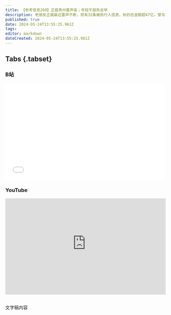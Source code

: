 ```yaml
---
title: 【参考信息269】正威贵州雷声高；年轻干部失足早
description: 老朋友正威最近雷声不断，现有32条被执行人信息，标的总金额超47亿。曾与正威合作紧密的安徽安庆副市长被查，以前会见王文银的官方通稿被删了。踩雷正威的贵阳银行日子不好过，踩雷恒大的贵州银行领导接连落马。毕节一名前检察官称自己被逼作伪证，让公安分局副局长进了监狱， 这个案子太复杂。四川一名主动“躺平”的省部级大员被查，是个“官场小说家”。研究发现年轻的问题干部“失足早、形式新、数额高”。
published: true
date: 2024-05-24T13:55:25.961Z
tags: 
editor: markdown
dateCreated: 2024-05-24T13:55:25.961Z
---
```


## Tabs {.tabset}
### B站
<div style="position: relative; padding: 30% 45%;">
<iframe style="position: absolute; width: 100%; height: 100%; left: 0; top: 0;" src="//player.bilibili.com/player.html?&bvid=BV1mH4y1u7UA&page=1&as_wide=1&high_quality=1&danmaku=1&autoplay=0" scrolling="no" border="0" frameborder="no" framespacing="0" allowfullscreen="true"></iframe>
</div>

### YouTube
<div style="position: relative; padding: 30% 45%;">
<iframe style="position: absolute; top: 0; left: 0; width: 100%; height: 100%;" src="https://www.youtube-nocookie.com/embed/YouTubeVID" title="YouTube video player" frameborder="0" allow="accelerometer; autoplay; clipboard-write; encrypted-media; gyroscope; picture-in-picture" allowfullscreen></iframe>
</div>

## 

文字稿内容
